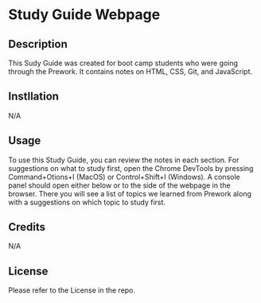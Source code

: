 # Study Guide Webpage

## Description

This Sudy Guide was created for boot camp students who were going through the Prework. It contains notes on HTML, CSS, Git, and JavaScript.

## Instllation

N/A

## Usage

To use this Study Guide, you can review the notes in each section. For suggestions on what to study first, open the Chrome DevTools by pressing Command+Otions+I (MacOS) or Control+Shift+I (Windows). A console panel should open either below or to the side of the webpage in the browser. There you will see a list of topics we learned from Prework along with a suggestions on which topic to study first.

## Credits

N/A

## License

Please refer to the License in the repo.

